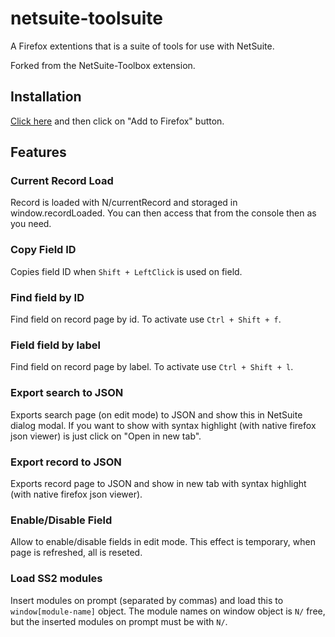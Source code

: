 # netsuite-toolsuite
A Firefox extentions that is a suite of tools for use with NetSuite. 

Forked from the NetSuite-Toolbox extension. 

## Installation
[Click here](https://addons.mozilla.org/firefox/addon/netsuite-toolsuite/) and then click on "Add to Firefox" button.

## Features

### Current Record Load
Record is loaded with N/currentRecord and storaged in window.recordLoaded. You can then access that from the console then as you need.

### Copy Field ID
Copies field ID when ```Shift + LeftClick``` is used on field.

### Find field by ID
Find field on record page by id. To activate use ```Ctrl + Shift + f```.

### Field field by label
Find field on record page by label. To activate use ```Ctrl + Shift + l```.

### Export search to JSON
Exports search page (on edit mode) to JSON and show this in NetSuite dialog modal. If you want to show with syntax highlight (with native firefox json viewer) is just click on "Open in new tab".

### Export record to JSON
Exports record page to JSON and show in new tab with syntax highlight (with native firefox json viewer).

### Enable/Disable Field
Allow to enable/disable fields in edit mode. This effect is temporary, when page is refreshed, all is reseted.

### Load SS2 modules
Insert modules on prompt (separated by commas) and load this to ```window[module-name]``` object. The module names on window object is ```N/``` free, but the inserted modules on prompt must be with ```N/```.
